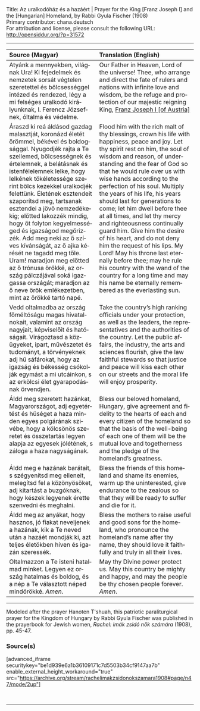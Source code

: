 <html>
<head></head>
<body>
Title: Az uralkodóház és a hazáért | Prayer for the King [Franz Joseph I] and the [Hungarian] Homeland, by Rabbi Gyula Fischer (1908)<br />
Primary contributor: chana.deutsch<br />
For attribution and license, please consult the following URL: <a href="http://opensiddur.org/?p=31572">http://opensiddur.org/?p=31572</a>
<p />
<hr />

<table style="margin-left: auto;margin-right: auto;" class="draggable">
<thead><tr><th id="x" style="text-align: left;">Source (Magyar)</th><th style="text-align: left;">Translation (English)</th></tr></thead>
<tbody>
<tr><td style="vertical-align:top;">
<div class="magyar" lang="hu">
Atyánk a mennyekben, világnak Ura! 
Ki fejedelmek és nemzetek sorsát végtelen szeretettel és bölcsességgel intézed és rendezed, 
légy a mi felséges uralkodó királyunknak, 
I. Ferencz Józsefnek, óltalma és védelme.
</span></div></td>
 
<td style="vertical-align:top;">
<div class="english" lang="en">
Our Father in Heaven, Lord of the universe! 
Thee, who arrange and direct the fate of rulers and nations with infinite love and wisdom, 
be the refuge and protection of our majestic reigning King,
<a href="https://en.wikipedia.org/wiki/Franz_Joseph_I_of_Austria">Franz Joseph I [of Austria]</a>
</div></td></tr>


<tr><td style="vertical-align:top;">
<div class="magyar" lang="hu">
Áraszd ki reá áldásod gazdag malasztját, 
koronázd életét örömmel, békével és boldogsággal. 
Nyugodjék rajta a Te szellemed, 
bölcsességnek és értelemnek, 
a belátásnak és istenfélelemnek lelke, 
hogy lelkének tökéletessége szerint bölcs kezekkel uralkodjék felettünk. 
Életének esztendeit szaporítsd meg, 
tartsanak esztendei a jövő nemzedékekig; 
előtted lakozzék mindig, 
hogy őt folyton kegyelmességed és igazságod megőrizzék. 
Add meg neki az ő szíves kívánságát, 
az ő ajka kérését ne tagadd meg tőle. 
Uram! maradjon meg előtted az ő trónusa örökké, 
az ország pálczájával soká igazgassa országát; 
maradjon az ő neve örök emlékezetben, mint az örökké tartó napé.
</span></div></td>
 
<td style="vertical-align:top;">
<div class="english" lang="en">
Flood him with the rich malt of thy blessings, 
crown his life with happiness, peace and joy. 
Let thy spirit rest on him, 
the soul of wisdom and reason, 
of understanding and the fear of God 
so that he would rule over us with wise hands according to the perfection of his soul. 
Multiply the years of his life, 
his years should last for generations to come; 
let him dwell before thee at all times, 
and let thy mercy and righteousness continually guard him. 
Give him the desire of his heart, 
and do not deny him the request of his lips. 
My Lord! May his throne last eternally before thee; 
may he rule his country with the wand of the country for a long time 
and may his name be eternally remembered as the everlasting sun.
</div></td></tr>


<tr><td style="vertical-align:top;">
<div class="magyar" lang="hu">
Vedd oltalmadba az ország főméltóságu magas hivatalnokait, 
valamint az ország nagyjait, képviselőit és hatóságait. 
Virágoztasd a közügyeket, ipart, művészetet és tudományt, 
a törvényeknek adj hű sáfárokat, 
hogy az igazság és békesség csókolják egymást a mi utcáinkon, 
s az erkölcsi élet gyarapodásnak örvendjen.
</span></div></td>
 
<td style="vertical-align:top;">
<div class="english" lang="en">
Take the country’s high ranking officials under your protection, 
as well as the leaders, the representatives and the authorities of the country. 
Let the public affairs, the industry, the arts and sciences flourish, 
give the law faithful stewards 
so that justice and peace will kiss each other on our streets 
and the moral life will enjoy prosperity.
</div></td></tr>


<tr><td style="vertical-align:top;">
<div class="magyar" lang="hu">
Áldd meg szeretett hazánkat, Magyarországot, 
adj egyetértést és hüséget a haza minden egyes polgárának szivébe, 
hogy a kölcsönös szeretet és összetartás legyen alapja az egyesek jólétének, 
s záloga a haza nagyságának. 
</span></div></td>
 
<td style="vertical-align:top;">
<div class="english" lang="en">
Bless our beloved homeland, Hungary, 
give agreement and fidelity to the hearts of each and every citizen of the homeland 
so that the basis of the well-being of each one of them will be the mutual love and togetherness
and the pledge of the homeland’s greatness. 
</div></td></tr>


<tr><td style="vertical-align:top;">
<div class="magyar" lang="hu">
Áldd meg e hazának barátait, 
s szégyenítsd meg elleneit, 
melegítsd fel a közönyösöket, 
adj kitartást a buzgóknak, 
hogy készek legyenek érette szenvedni és meghalni. 
</span></div></td>
 
<td style="vertical-align:top;">
<div class="english" lang="en">
Bless the friends of this homeland 
and shame its enemies, 
warm up the uninterested, 
give endurance to the zealous 
so that they will be ready to suffer and die for it. 
</div></td></tr>


<tr><td style="vertical-align:top;">
<div class="magyar" lang="hu">
Áldd meg az anyákat, hogy hasznos, jó fiakat neveljenek a hazának, 
kik a Te neved után a hazáét mondják ki, 
azt teljes életökben híven és igazán szeressék.
</span></div></td>
 
<td style="vertical-align:top;">
<div class="english" lang="en">
Bless the mothers to raise useful and good sons for the homeland, 
who pronounce the homeland’s name after thy name, 
they should love it faithfully and truly in all their lives. 
</div></td></tr>


<tr><td style="vertical-align:top;">
<div class="magyar" lang="hu">
Oltalmazzon a Te isteni hatalmad minket. 
Legyen ez ország hatalmas és boldog, 
és a nép a Te választott néped mindörökké. 
<em>Amen</em>.  
</span></div></td>
 
<td style="vertical-align:top;">
<div class="english" lang="en">
May thy Divine power protect us. 
May this country be mighty and happy, 
and may the people be thy chosen people forever. 
<em>Amen</em>.  
</div></td></tr>
</tbody></table>

<hr />

Modeled after the prayer Hanoten T'shuah, this patriotic paraliturgical prayer for the Kingdom of Hungary by Rabbi Gyula Fischer was published in the prayerbook for Jewish women, <em>Rachel: imák zsidó nők számára</em> (1908), pp. 45-47.

<h3>Source(s)</h3>

[advanced_iframe securitykey="be1d939e6a1b36109171c7d5503b34cf9147aa7b" enable_external_height_workaround="true" src="https://archive.org/stream/rachelimakzsidonokszamara1908#page/n47/mode/2up"]

&nbsp;

<hr />

&nbsp;
</body>
</html>
